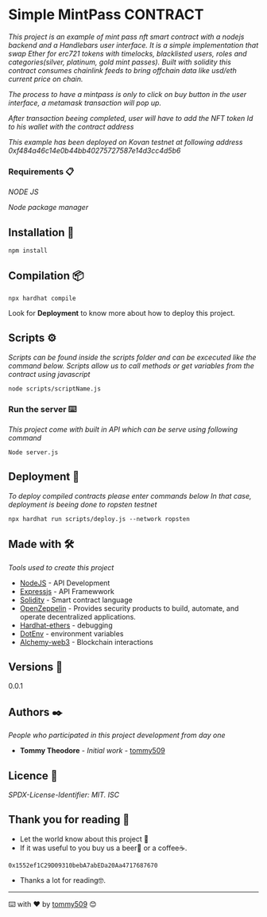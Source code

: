 # Simple MintPass CONTRACT

_This project is an example of mint pass nft smart contract with a nodejs backend and a Handlebars user interface. It is a simple implementation that swap Ether for erc721 tokens  with timelocks, blacklisted users,  roles and categories(silver, platinum, gold mint passes). Built with solidity this contract consumes chainlink feeds to bring offchain data like  usd/eth  current price on chain._

_The process to  have a mintpass is only to click on buy button in the user interface, a metamask transaction will pop up._

_After transaction beeing completed, user will have to add the NFT token Id to his wallet with the contract address_

_This example has been deployed on Kovan testnet at following address 0xf484a46c14e0b44bb40275727587e14d3cc4d5b6_

### Requirements 📋

_NODE JS_

_Node package manager_


## Installation 🔧

```
npm install
```

## Compilation 📦

```
npx hardhat compile
```

Look for  **Deployment**  to know more about how to deploy this project.


## Scripts ⚙️

_Scripts can be found inside the scripts folder and can be excecuted like the command below._
_Scripts allow us to call methods or get variables from the contract using javascript_

```
node scripts/scriptName.js
```

### Run the server ⌨️

_This project come with built in API which can be serve using following command_

```
Node server.js
```

## Deployment 🚀

_To deploy compiled contracts please enter commands below_
_In that case, deployment is beeing done to ropsten testnet_

```
npx hardhat run scripts/deploy.js --network ropsten 
```

## Made with 🛠️

_Tools used to create this project_

* [NodeJS](https://nodejs.org/es/) - API Development
* [Expressjs](https://expressjs.com/es/) - API Framewwork
* [Solidity](https://docs.soliditylang.org/en/v0.8.11/) - Smart contract language
* [OpenZeppelin](https://github.com/OpenZeppelin) -  Provides security products to build, automate, and operate decentralized applications.
* [Hardhat-ethers](https://hardhat.org/) - debugging
* [DotEnv](https://www.npmjs.com/package/dotenv) - environment variables
* [Alchemy-web3](https://alchemy.com/) - Blockchain interactions



## Versions 📌

0.0.1

## Authors ✒️

_People who participated in this project development from day one_

* **Tommy Theodore** - *Initial work* - [tommy509](https://github.com/tommy509)



## Licence 📄

_SPDX-License-Identifier: MIT._
_ISC_

## Thank you for reading 🎁

* Let the world know about this project 📢
* If it was useful to you buy us a beer🍺 or a coffee☕. 
```
0x1552ef1C29D09310bebA7abEDa20Aa4717687670
```
* Thanks a lot for reading🤓.



---
⌨️ with ❤️ by [tommy509](https://github.com/tommy509) 😊
